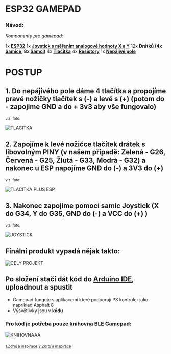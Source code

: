 # **ESP32 GAMEPAD**







### Návod:

  *Komponenty pro gamepad:*
  
 1x [**ESP32**](https://dratek.cz/arduino/1581-esp-32s-esp32-esp8266-development-board-2.4ghz-dual-mode-wifi-bluetooth-antenna-module.html?_gl=1*s3cekh*_up*MQ..&gclid=CjwKCAjwupGyBhBBEiwA0UcqaH6J5DjgpT64NVNzaj-crNZk7CDaJllbJJJvBpg1rio_UimbY8WeMBoCJT8QAvD_BwE)
 1x [**Joystick s měřením analogové hodnoty X a Y**](https://dratek.cz/arduino/884-joystick-ps2.html?gad_source=1&gclid=CjwKCAjwupGyBhBBEiwA0UcqaH6J5DjgpT64NVNzaj-crNZk7CDaJllbJJJvBpg1rio_UimbY8WeMBoCJT8QAvD_BwE) 
 12x **Drátků (4x [Samice](https://dratek.cz/arduino/1214-40-x-m-f-dupont-kabel-20-cm.html?_gl=1*56f225*_up*MQ..&gclid=CjwKCAjwupGyBhBBEiwA0UcqaH6J5DjgpT64NVNzaj-crNZk7CDaJllbJJJvBpg1rio_UimbY8WeMBoCJT8QAvD_BwE), 8x [Samci](https://dratek.cz/arduino/1063-eses-40-x-m-m-dupont-kabel.html?_gl=1*820k7h*_up*MQ..&gclid=CjwKCAjwupGyBhBBEiwA0UcqaH6J5DjgpT64NVNzaj-crNZk7CDaJllbJJJvBpg1rio_UimbY8WeMBoCJT8QAvD_BwE))** 
 4x **[Tlačítka](https://dratek.cz/arduino/51540-sada-25-tlacitek-s-klobouckem-pro-arduino.html?_gl=1*1upvtqs*_up*MQ..&gclid=CjwKCAjwupGyBhBBEiwA0UcqaH6J5DjgpT64NVNzaj-crNZk7CDaJllbJJJvBpg1rio_UimbY8WeMBoCJT8QAvD_BwE)**
	4x **[Resistory](https://dratek.cz/arduino/7660-rezistor-4k7-0.25-w-1.html)**
1x **[Nepájivé pole](https://dratek.cz/arduino/121755-nepajive-pole-750-pinu.html?_gl=1*1jdeqs*_up*MQ..&gclid=CjwKCAjwupGyBhBBEiwA0UcqaH6J5DjgpT64NVNzaj-crNZk7CDaJllbJJJvBpg1rio_UimbY8WeMBoCJT8QAvD_BwE)**
	
  
# **POSTUP**

## **1.** Do nepájivého pole dáme 4 tlačítka a propojíme pravé nožičky tlačítek s (-) a levé s (+) (potom do - zapojime GND a do + 3v3 aby vše fungovalo)

<sub>viz. foto:</sub>
	
 ![TLACITKA](https://github.com/Aldaaaaaaa/ESP32-GAMEPAD/assets/170012616/21047784-ff6b-43e4-84f2-8fc94fe3ccf2)

## **2.** Zapojíme k levé nožičce tlačítek drátek s libovolným PINY (v našem případě: Zelená - G26, Červená - G25, Žlutá - G33, Modrá - G32) a nakonec u ESP napojíme **GND** do (-) a **3V3** do (+)

<sub>viz. foto:</sub>

 ![TLACITKA PLUS ESP](https://github.com/Aldaaaaaaa/ESP32-GAMEPAD/assets/170012616/3e3c941c-41ad-49da-a1a5-01d5fd7468b8)


## **3.** Nakonec zapojíme pomocí **samic** Joystick (X do G34, Y do G35, GND do (-) a VCC do (+) )

<sub>viz. foto:</sub>

![JOYSTICK](https://github.com/Aldaaaaaaa/ESP32-GAMEPAD/assets/170012616/e347ee8d-a419-4ae2-8829-d32af1d5d0c1)



## **Finální produkt vypadá nějak takto:**


![CELY PROJEKT](https://github.com/Aldaaaaaaa/ESP32-GAMEPAD/assets/170012616/737a2224-fc5c-4d7f-83d7-fbe50db9a0ac)


## Po složení stačí dát  kód do [Arduino IDE](https://www.arduino.cc/en/software), uploadnout a spustit

- Gamepad funguje s aplikacemi které podporují PS kontroler jako napriklad Asphalt 8
- Výsvětlivky jsou v **kódu**

### Pro kód je potřeba pouze knihovna BLE Gamepad: 
![KNIHOVNAAA](https://github.com/Aldaaaaaaa/ESP32-GAMEPAD/assets/170012616/2f8eb846-c033-45f6-b799-09c7705987b7)



<sub>[1.Zdroj a inspirace](https://www.instructables.com/DIY-ESP32-Bluetooth-GamePad-for-Android-PlayStatio/)</sub>
<sub>[2.Zdroj a inspirace](https://www.youtube.com/watch?v=zOuCZpH0Dqg)</sub>
